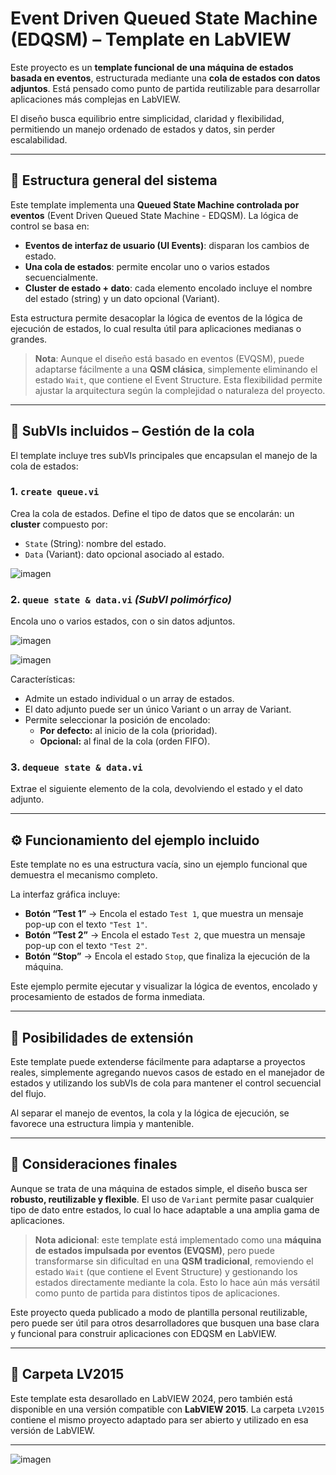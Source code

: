 # Event Driven Queued State Machine (EDQSM) – Template en LabVIEW

Este proyecto es un **template funcional de una máquina de estados basada en eventos**, estructurada mediante una **cola de estados con datos adjuntos**. Está pensado como punto de partida reutilizable para desarrollar aplicaciones más complejas en LabVIEW.

El diseño busca equilibrio entre simplicidad, claridad y flexibilidad, permitiendo un manejo ordenado de estados y datos, sin perder escalabilidad.

---

## 🔧 Estructura general del sistema

Este template implementa una **Queued State Machine controlada por eventos** (Event Driven Queued State Machine - EDQSM). La lógica de control se basa en:

- **Eventos de interfaz de usuario (UI Events)**: disparan los cambios de estado.
- **Una cola de estados**: permite encolar uno o varios estados secuencialmente.
- **Cluster de estado + dato**: cada elemento encolado incluye el nombre del estado (string) y un dato opcional (Variant).

Esta estructura permite desacoplar la lógica de eventos de la lógica de ejecución de estados, lo cual resulta útil para aplicaciones medianas o grandes.

> **Nota**: Aunque el diseño está basado en eventos (EVQSM), puede adaptarse fácilmente a una **QSM clásica**, simplemente eliminando el estado `Wait`, que contiene el Event Structure. Esta flexibilidad permite ajustar la arquitectura según la complejidad o naturaleza del proyecto.

---

## 📁 SubVIs incluidos – Gestión de la cola

El template incluye tres subVIs principales que encapsulan el manejo de la cola de estados:

### 1. `create queue.vi`
Crea la cola de estados. Define el tipo de datos que se encolarán: un **cluster** compuesto por:
- `State` (String): nombre del estado.
- `Data` (Variant): dato opcional asociado al estado.

![imagen](https://github.com/user-attachments/assets/bab771e1-4271-4695-9bc6-4607c5ad413b)

### 2. `queue state & data.vi` *(SubVI polimórfico)*
Encola uno o varios estados, con o sin datos adjuntos.

![imagen](https://github.com/user-attachments/assets/0fd0c99c-5922-4301-bc02-939550514384)

![imagen](https://github.com/user-attachments/assets/ffcd228c-60be-44d9-b9e7-d8afa00425e2)


Características:
- Admite un estado individual o un array de estados.
- El dato adjunto puede ser un único Variant o un array de Variant.
- Permite seleccionar la posición de encolado:
  - **Por defecto:** al inicio de la cola (prioridad).
  - **Opcional:** al final de la cola (orden FIFO).

### 3. `dequeue state & data.vi`
Extrae el siguiente elemento de la cola, devolviendo el estado y el dato adjunto.

---

## ⚙️ Funcionamiento del ejemplo incluido

Este template no es una estructura vacía, sino un ejemplo funcional que demuestra el mecanismo completo.

La interfaz gráfica incluye:
- **Botón “Test 1”** → Encola el estado `Test 1`, que muestra un mensaje pop-up con el texto `"Test 1"`.
- **Botón “Test 2”** → Encola el estado `Test 2`, que muestra un mensaje pop-up con el texto `"Test 2"`.
- **Botón “Stop”** → Encola el estado `Stop`, que finaliza la ejecución de la máquina.

Este ejemplo permite ejecutar y visualizar la lógica de eventos, encolado y procesamiento de estados de forma inmediata.

---

## 🔄 Posibilidades de extensión

Este template puede extenderse fácilmente para adaptarse a proyectos reales, simplemente agregando nuevos casos de estado en el manejador de estados y utilizando los subVIs de cola para mantener el control secuencial del flujo.

Al separar el manejo de eventos, la cola y la lógica de ejecución, se favorece una estructura limpia y mantenible.

---

## 📝 Consideraciones finales

Aunque se trata de una máquina de estados simple, el diseño busca ser **robusto, reutilizable y flexible**. El uso de `Variant` permite pasar cualquier tipo de dato entre estados, lo cual lo hace adaptable a una amplia gama de aplicaciones.

> **Nota adicional**: este template está implementado como una **máquina de estados impulsada por eventos (EVQSM)**, pero puede transformarse sin dificultad en una **QSM tradicional**, removiendo el estado `Wait` (que contiene el Event Structure) y gestionando los estados directamente mediante la cola. Esto lo hace aún más versátil como punto de partida para distintos tipos de aplicaciones.

Este proyecto queda publicado a modo de plantilla personal reutilizable, pero puede ser útil para otros desarrolladores que busquen una base clara y funcional para construir aplicaciones con EDQSM en LabVIEW.

---

## 📂 Carpeta LV2015

Este template esta desarollado en LabVIEW 2024, pero también está disponible en una versión compatible con **LabVIEW 2015**. La carpeta `LV2015` contiene el mismo proyecto adaptado para ser abierto y utilizado en esa versión de LabVIEW.

---

![imagen](https://github.com/user-attachments/assets/a7fdf616-f946-4f09-bda1-5735dc028b9d)

